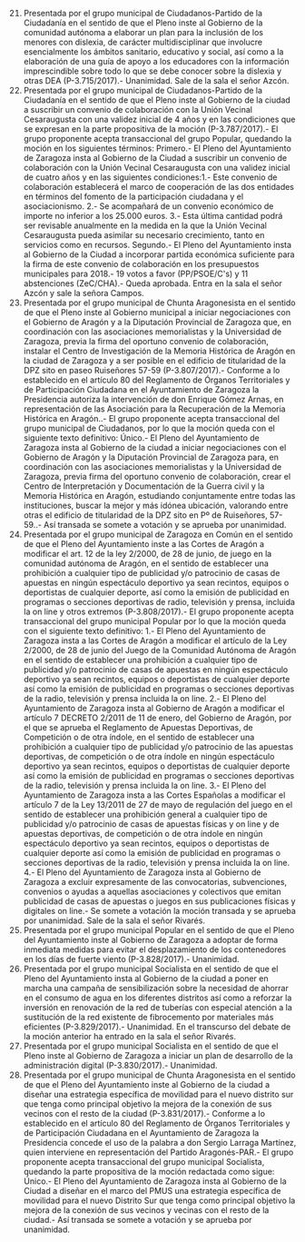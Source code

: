 21. Presentada por el grupo municipal de Ciudadanos-Partido de la Ciudadanía en el sentido de que el Pleno inste al Gobierno de la comunidad autónoma a elaborar un plan para la inclusión de los menores con dislexia, de carácter multidisciplinar que involucre esencialmente los ámbitos sanitario, educativo y social, así como a la elaboración de una guía de apoyo a los educadores con la información imprescindible sobre todo lo que se debe conocer sobre la dislexia y otras DEA (P-3.715/2017).- Unanimidad. 
Sale de la sala el señor Azcón.
22. Presentada por el grupo municipal de Ciudadanos-Partido de la Ciudadanía en el sentido de que el Pleno inste al Gobierno de la ciudad a suscribir un convenio de colaboración con la Unión Vecinal Cesaraugusta con una validez inicial de 4 años y en las condiciones que se expresan en la parte propositiva de la moción (P-3.787/2017).- El grupo proponente acepta transaccional del grupo Popular, quedando la moción en los siguientes términos: Primero.- El Pleno del Ayuntamiento de Zaragoza insta al Gobierno de la Ciudad a suscribir un convenio de colaboración con la Unión Vecinal Cesaraugusta con una validez inicial de cuatro años y en las siguientes condiciones:1.- Este convenio de colaboración establecerá el marco de cooperación de las dos entidades en términos del fomento de la participación ciudadana y el asociacionismo. 2.- Se acompañará de un convenio económico de importe no inferior a los 25.000 euros. 3.- Esta última cantidad podrá ser revisable anualmente en la medida en la que la Unión Vecinal Cesaraugusta pueda asimilar su necesario crecimiento, tanto en servicios como en recursos. Segundo.- El Pleno del Ayuntamiento insta al Gobierno de la Ciudad a incorporar partida económica suficiente para la firma de este convenio de colaboración en los presupuestos municipales para 2018.- 19 votos a favor (PP/PSOE/C's) y 11 abstenciones (ZeC/CHA).- Queda aprobada. 
Entra en la sala el señor Azcón y sale la señora Campos.
23. Presentada por el grupo municipal de Chunta Aragonesista en el sentido de que el Pleno inste al Gobierno municipal a iniciar negociaciones con el Gobierno de Aragón y a la Diputación Provincial de Zaragoza que, en coordinación con las asociaciones memorialistas y la Universidad de Zaragoza, previa la firma del oportuno convenio de colaboración, instalar el Centro de Investigación de la Memoria Histórica de Aragón en la ciudad de Zaragoza y a ser posible en el edificio de titularidad de la DPZ sito en paseo Ruiseñores 57-59 (P-3.807/2017).- Conforme a lo establecido en el artículo 80 del Reglamento de Órganos Territoriales y de Participación Ciudadana en el Ayuntamiento de Zaragoza la Presidencia autoriza la intervención de don Enrique Gómez Arnas, en representación de las Asociación para la Recuperación de la Memoria Histórica en Aragón..- El grupo proponente acepta transaccional del grupo municipal de Ciudadanos, por lo que la moción queda con el siguiente texto definitivo: Único.- El Pleno del Ayuntamiento de Zaragoza insta al Gobierno de la ciudad a iniciar negociaciones con el Gobierno de Aragón y la Diputación Provincial de Zaragoza para, en coordinación con las asociaciones memorialistas y la Universidad de Zaragoza, previa firma del oportuno convenio de colaboración, crear el Centro de Interpretación y Documentación de la Guerra civil y la Memoria Histórica en Aragón, estudiando conjuntamente entre todas las instituciones, buscar la mejor y más idónea ubicación, valorando entre otras el edificio de titularidad de la DPZ sito en Pº de Ruiseñores, 57-59..- Así transada se somete a votación y se aprueba por unanimidad.
24. Presentada por el grupo municipal de Zaragoza en Común en el sentido de que el Pleno del Ayuntamiento inste a las Cortes de Aragón a modificar el art. 12 de la ley 2/2000, de 28 de junio, de juego en la comunidad autónoma de Aragón, en el sentido de establecer una prohibición a cualquier tipo de publicidad y/o patrocinio de casas de apuestas en ningún espectáculo deportivo ya sean recintos, equipos o deportistas de cualquier deporte, así como la emisión de publicidad en programas o secciones deportivas de radio, televisión y prensa, incluida la on line y otros extremos (P-3.808/2017).- El grupo proponente acepta transaccional del grupo municipal Popular por lo que la moción queda con el siguiente texto definitivo: 1.- El Pleno del Ayuntamiento de Zaragoza insta a las Cortes de Aragón a modificar el artículo de la Ley 2/2000, de 28 de junio del Juego de la Comunidad Autónoma de Aragón en el sentido de establecer una prohibición a cualquier tipo de publicidad y/o patrocinio de casas de apuestas en ningún espectáculo deportivo ya sean recintos, equipos o deportistas de cualquier deporte así como la emisión de publicidad en programas o secciones deportivas de la radio, televisión y prensa incluida la on line. 2.- El Pleno del Ayuntamiento de Zaragoza insta al Gobierno de Aragón a modificar el artículo 7 DECRETO 2/2011 de 11 de enero, del Gobierno de Aragón, por el que se aprueba el Reglamento de Apuestas Deportivas, de Competición o de otra índole, en el sentido de establecer una prohibición a cualquier tipo de publicidad y/o patrocinio de las apuestas deportivas, de competición o de otra índole en ningún espectáculo deportivo ya sean recintos, equipos o deportistas de cualquier deporte así como la emisión de publicidad en programas o secciones deportivas de la radio, televisión y prensa incluida la on line. 3.- El Pleno del Ayuntamiento de Zaragoza insta a las Cortes Españolas a modificar el artículo 7 de la Ley 13/2011 de 27 de mayo de regulación del juego en el sentido de establecer una prohibición general a cualquier tipo de publicidad y/o patrocinio de casas de apuestas físicas y on line y de apuestas deportivas, de competición o de otra índole en ningún espectáculo deportivo ya sean recintos, equipos o deportistas de cualquier deporte así como la emisión de publicidad en programas o secciones deportivas de la radio, televisión y prensa incluida la on line. 4.- El Pleno del Ayuntamiento de Zaragoza insta al Gobierno de Zaragoza a excluir expresamente de las convocatorias, subvenciones, convenios o ayudas a aquellas asociaciones y colectivos que emitan publicidad de casas de apuestas o juegos en sus publicaciones físicas y digitales on line.- Se somete a votación la moción transada y se aprueba por unanimidad. 
Sale de la sala el señor Rivarés.
25. Presentada por el grupo municipal Popular en el sentido de que el Pleno del Ayuntamiento inste al Gobierno de Zaragoza a adoptar de forma inmediata medidas para evitar el desplazamiento de los contenedores en los días de fuerte viento (P-3.828/2017).- Unanimidad.
26. Presentada por el grupo municipal Socialista en el sentido de que el Pleno del Ayuntamiento insta al Gobierno de la ciudad a poner en marcha una campaña de sensibilización sobre la necesidad de ahorrar en el consumo de agua en los diferentes distritos así como a reforzar la inversión en renovación de la red de tuberías con especial atención a la sustitución de la red existente de fibrocemento por materiales más eficientes (P-3.829/2017).- Unanimidad. 
En el transcurso del debate de la moción anterior ha entrado en la sala el señor Rivarés.
27. Presentada por el grupo municipal Socialista en el sentido de que el Pleno inste al Gobierno de Zaragoza a iniciar un plan de desarrollo de la administración digital (P-3.830/2017).- Unanimidad.
28. Presentada por el grupo municipal de Chunta Aragonesista en el sentido de que el Pleno del Ayuntamiento inste al Gobierno de la ciudad a diseñar una estrategia específica de movilidad para el nuevo distrito sur que tenga como principal objetivo la mejora de la conexión de sus vecinos con el resto de la ciudad (P-3.831/2017).- Conforme a lo establecido en el artículo 80 del Reglamento de Órganos Territoriales y de Participación Ciudadana en el Ayuntamiento de Zaragoza la Presidencia concede el uso de la palabra a don Sergio Larraga Martínez, quien interviene en representación del Partido Aragonés-PAR.- El grupo proponente acepta transaccional del grupo municipal Socialista, quedando la parte propositiva de la moción redactada como sigue: Único.- El Pleno del Ayuntamiento de Zaragoza insta al Gobierno de la Ciudad a diseñar en el marco del PMUS una estrategia específica de movilidad para el nuevo Distrito Sur que tenga como principal objetivo la mejora de la conexión de sus vecinos y vecinas con el resto de la ciudad.- Así transada se somete a votación y se aprueba por unanimidad.
